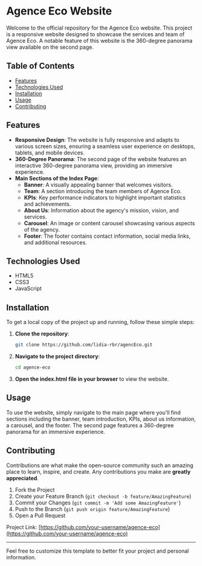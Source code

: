 # Agence Eco Website

Welcome to the official repository for the Agence Eco website. This project is a responsive website designed to showcase the services and team of Agence Eco. A notable feature of this website is the 360-degree panorama view available on the second page.

## Table of Contents

- [Features](#features)
- [Technologies Used](#technologies-used)
- [Installation](#installation)
- [Usage](#usage)
- [Contributing](#contributing)

## Features

- **Responsive Design**: The website is fully responsive and adapts to various screen sizes, ensuring a seamless user experience on desktops, tablets, and mobile devices.
- **360-Degree Panorama**: The second page of the website features an interactive 360-degree panorama view, providing an immersive experience.
- **Main Sections of the Index Page**:
  - **Banner**: A visually appealing banner that welcomes visitors.
  - **Team**: A section introducing the team members of Agence Eco.
  - **KPIs**: Key performance indicators to highlight important statistics and achievements.
  - **About Us**: Information about the agency's mission, vision, and services.
  - **Carousel**: An image or content carousel showcasing various aspects of the agency.
  - **Footer**: The footer contains contact information, social media links, and additional resources.

## Technologies Used

- HTML5
- CSS3
- JavaScript

## Installation

To get a local copy of the project up and running, follow these simple steps:

1. **Clone the repository**:
   ```sh
   git clone https://github.com/lidia-rbr/agencEco.git
   ```
2. **Navigate to the project directory**:
   ```sh
   cd agence-eco
   ```

3. **Open the index.html file in your browser** to view the website.

## Usage

To use the website, simply navigate to the main page where you'll find sections including the banner, team introduction, KPIs, about us information, a carousel, and the footer. The second page features a 360-degree panorama for an immersive experience.

## Contributing

Contributions are what make the open-source community such an amazing place to learn, inspire, and create. Any contributions you make are **greatly appreciated**.

1. Fork the Project
2. Create your Feature Branch (`git checkout -b feature/AmazingFeature`)
3. Commit your Changes (`git commit -m 'Add some AmazingFeature'`)
4. Push to the Branch (`git push origin feature/AmazingFeature`)
5. Open a Pull Request

Project Link: [https://github.com/your-username/agence-eco](https://github.com/your-username/agence-eco)

---

Feel free to customize this template to better fit your project and personal information.

